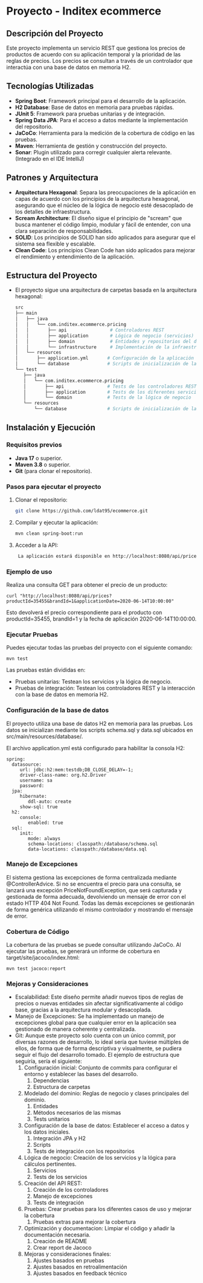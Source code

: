 # Proyecto - Inditex ecommerce

## Descripción del Proyecto

Este proyecto implementa un servicio REST que gestiona los precios de productos de acuerdo con su aplicación temporal y la prioridad de las reglas de precios. Los precios se consultan a través de un controlador que interactúa con una base de datos en memoria H2.

## Tecnologías Utilizadas

- **Spring Boot**: Framework principal para el desarrollo de la aplicación.
- **H2 Database**: Base de datos en memoria para pruebas rápidas.
- **JUnit 5**: Framework para pruebas unitarias y de integración.
- **Spring Data JPA**: Para el acceso a datos mediante la implementación del repositorio.
- **JaCoCo**: Herramienta para la medición de la cobertura de código en las pruebas.
- **Maven**: Herramienta de gestión y construcción del proyecto.
- **Sonar**: Plugin utilizado para corregir cualquier alerta relevante. (Integrado en el IDE IntelliJ)

## Patrones y Arquitectura

- **Arquitectura Hexagonal**: Separa las preocupaciones de la aplicación en capas de acuerdo con los principios de la arquitectura hexagonal, asegurando que el núcleo de la lógica de negocio esté desacoplado de los detalles de infraestructura.
- **Scream Architecture**: El diseño sigue el principio de "scream" que busca mantener el código limpio, modular y fácil de entender, con una clara separación de responsabilidades.
- **SOLID**: Los principios de SOLID han sido aplicados para asegurar que el sistema sea flexible y escalable.
- **Clean Code**: Los principios Clean Code han sido aplicados para mejorar el rendimiento y entendimiento de la aplicación.


## Estructura del Proyecto

- El proyecto sigue una arquitectura de carpetas basada en la arquitectura hexagonal:

   ```bash
   src
   ├── main
   │   ├── java
   │   │   └── com.inditex.ecommerce.pricing
   │   │       ├── api                # Controladores REST
   │   │       ├── application        # Lógica de negocio (servicios)
   │   │       ├── domain             # Entidades y repositorios del dominio
   │   │       └── infrastructure     # Implementación de la infraestructura (repositorios, base de datos)
   │   └── resources
   │       ├── application.yml       # Configuración de la aplicación
   │       └── database              # Scripts de inicialización de la base de datos
   └── test
      ├── java
      │   └── com.inditex.ecommerce.pricing
      │       ├── api                # Tests de los controladores REST
      │       ├── application        # Tests de los diferentes servicios
      │       └── domain             # Tests de la lógica de negocio
      └── resources
          └── database               # Scripts de inicialización de la base de datos


## Instalación y Ejecución

### Requisitos previos

- **Java 17** o superior.
- **Maven 3.8** o superior.
- **Git** (para clonar el repositorio).

### Pasos para ejecutar el proyecto

1. Clonar el repositorio:

   ```bash
   git clone https://github.com/ldat95/ecommerce.git

2. Compilar y ejecutar la aplicación:
    
    ```bash
    mvn clean spring-boot:run

3. Acceder a la API:

    ```bash
     La aplicación estará disponible en http://localhost:8080/api/prices.

###  Ejemplo de uso

Realiza una consulta GET para obtener el precio de un producto:

    curl "http://localhost:8080/api/prices?productId=35455&brandId=1&applicationDate=2020-06-14T10:00:00"

Esto devolverá el precio correspondiente para el producto con productId=35455, brandId=1 y la fecha de aplicación 2020-06-14T10:00:00.

###  Ejecutar Pruebas

Puedes ejecutar todas las pruebas del proyecto con el siguiente comando:
    
    mvn test
Las pruebas están divididas en:

  - Pruebas unitarias: Testean los servicios y la lógica de negocio.
  - Pruebas de integración: Testean los controladores REST y la interacción con la base de datos en memoria H2.

###  Configuración de la base de datos
El proyecto utiliza una base de datos H2 en memoria para las pruebas. Los datos se inicializan mediante los scripts schema.sql y data.sql ubicados en src/main/resources/database/.

El archivo application.yml está configurado para habilitar la consola H2:

    spring:
      datasource:
         url: jdbc:h2:mem:testdb;DB_CLOSE_DELAY=-1;
         driver-class-name: org.h2.Driver
         username: sa
         password:
      jpa:
         hibernate:
            ddl-auto: create
         show-sql: true
      h2:
         console:
            enabled: true
      sql:
         init:
            mode: always
            schema-locations: classpath:/database/schema.sql
            data-locations: classpath:/database/data.sql

###  Manejo de Excepciones
El sistema gestiona las excepciones de forma centralizada mediante @ControllerAdvice. Si no se encuentra el precio para una consulta, se lanzará una excepción PriceNotFoundException, que será capturada y gestionada de forma adecuada, devolviendo un mensaje de error con el estado HTTP 404 Not Found.
Todas las demás excepciones se gestionarán de forma genérica utilizando el mismo controlador y mostrando el mensaje de error.

###  Cobertura de Código
La cobertura de las pruebas se puede consultar utilizando JaCoCo. Al ejecutar las pruebas, se generará un informe de cobertura en target/site/jacoco/index.html:

    mvn test jacoco:report


###  Mejoras y Consideraciones
- Escalabilidad: Este diseño permite añadir nuevos tipos de reglas de precios o nuevas entidades sin afectar significativamente al código base, gracias a la arquitectura modular y desacoplada.
- Manejo de Excepciones: Se ha implementado un manejo de excepciones global para que cualquier error en la aplicación sea gestionado de manera coherente y centralizada.
- Git: Aunque este proyecto solo cuenta con un único commit, por diversas razones de desarrollo, lo ideal sería que tuviese múltiples de ellos,
    de forma que de forma descriptiva y visualmente, se pudiera seguir el flujo del desarrollo tomado. El ejemplo de estructura que seguiría, sería el siguiente:
  1. Configuración inicial: Conjunto de commits para configurar el entorno y establecer las bases del desarrollo.
     1. Dependencias
     2. Estructura de carpetas
  2. Modelado del dominio: Reglas de negocio y clases principales del dominio.
     1. Entidades
     2. Métodos necesarios de las mismas
     3. Tests unitarios
  3. Configuración de la base de datos: Establecer el acceso a datos y los datos iniciales.
     1. Integración JPA y H2
     2. Scripts
     3. Tests de integración con los repositorios
  4. Lógica de negocio: Creación de los servicios y la lógica para cálculos pertinentes.
     1. Servicios
     2. Tests de los servicios
  5. Creación del API REST:
     1. Creación de los controladores
     2. Manejo de excepciones
     3. Tests de integración
  6. Pruebas: Crear pruebas para los diferentes casos de uso y mejorar la cobertura
     1. Pruebas extras para mejorar la cobertura
  7. Optimización y documentacion: Limpiar el código y añadir la documentación necesaria.
     1. Creación de README
     2. Crear report de Jacoco
  8. Mejoras y consideraciones finales: 
     1. Ajustes basados en pruebas
     2. Ajustes basados en retroalimentación
     3. Ajustes basados en feedback técnico
